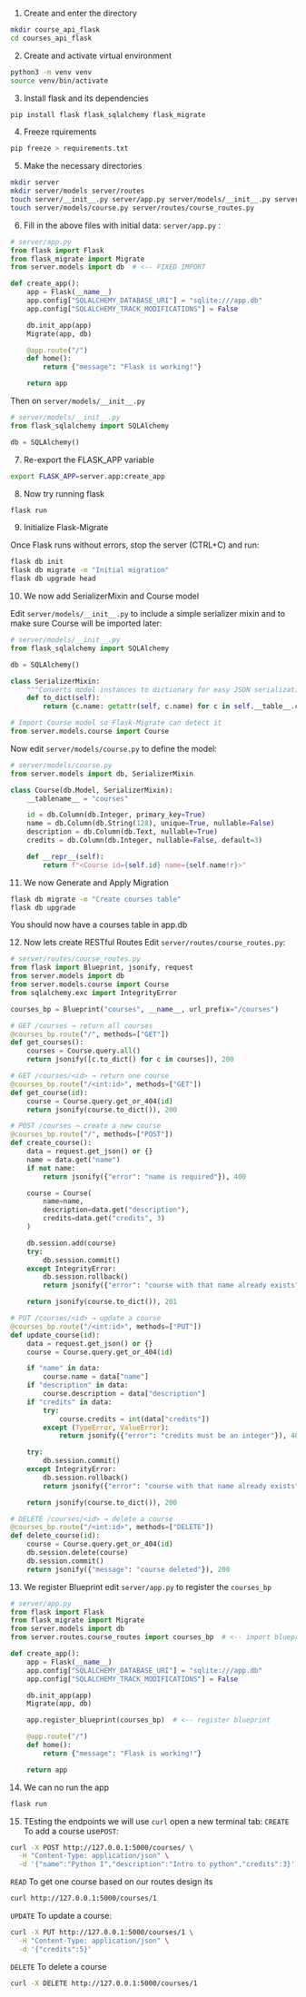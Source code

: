 1. Create and enter the directory
```bash
mkdir course_api_flask
cd courses_api_flask
```
2. Create and activate virtual environment
```bash
python3 -m venv venv
source venv/bin/activate
```
3. Install flask and its dependencies
```bash
pip install flask flask_sqlalchemy flask_migrate
```
4. Freeze rquirements
```bash
pip freeze > requirements.txt
```
5. Make the necessary directories
```bash
mkdir server
mkdir server/models server/routes
touch server/__init__.py server/app.py server/models/__init__.py server/routes/__init__.py
touch server/models/course.py server/routes/course_routes.py
```
6. Fill in the above files with initial data:
`server/app.py` :
```python
# server/app.py
from flask import Flask
from flask_migrate import Migrate
from server.models import db  # <-- FIXED IMPORT

def create_app():
    app = Flask(__name__)
    app.config["SQLALCHEMY_DATABASE_URI"] = "sqlite:///app.db"
    app.config["SQLALCHEMY_TRACK_MODIFICATIONS"] = False

    db.init_app(app)
    Migrate(app, db)

    @app.route("/")
    def home():
        return {"message": "Flask is working!"}

    return app
```
Then on `server/models/__init__.py`
```python
# server/models/__init__.py
from flask_sqlalchemy import SQLAlchemy

db = SQLAlchemy()
```

7. Re-export the FLASK_APP variable
```bash
export FLASK_APP=server.app:create_app
```

8. Now try running flask
```bash
flask run
```

9. Initialize Flask-Migrate

Once Flask runs without errors, stop the server (CTRL+C) and run:
```bash
flask db init
flask db migrate -m "Initial migration"
flask db upgrade head
```

10. We now add SerializerMixin and Course model

Edit `server/models/__init__.py` to include a simple serializer mixin and to make sure Course will be imported later:

```python
# server/models/__init__.py
from flask_sqlalchemy import SQLAlchemy

db = SQLAlchemy()

class SerializerMixin:
    """Converts model instances to dictionary for easy JSON serialization."""
    def to_dict(self):
        return {c.name: getattr(self, c.name) for c in self.__table__.columns}

# Import Course model so Flask-Migrate can detect it
from server.models.course import Course  
```
Now edit `server/models/course.py` to define the model:
```python
# server/models/course.py
from server.models import db, SerializerMixin

class Course(db.Model, SerializerMixin):
    __tablename__ = "courses"

    id = db.Column(db.Integer, primary_key=True)
    name = db.Column(db.String(128), unique=True, nullable=False)
    description = db.Column(db.Text, nullable=True)
    credits = db.Column(db.Integer, nullable=False, default=3)

    def __repr__(self):
        return f"<Course id={self.id} name={self.name!r}>"
```
11. We now Generate and Apply Migration

```bash
flask db migrate -m "Create courses table"
flask db upgrade
```
You should now have a courses table in app.db

12. Now lets create RESTful Routes
Edit `server/routes/course_routes.py`:

```python
# server/routes/course_routes.py
from flask import Blueprint, jsonify, request
from server.models import db
from server.models.course import Course
from sqlalchemy.exc import IntegrityError

courses_bp = Blueprint("courses", __name__, url_prefix="/courses")

# GET /courses → return all courses
@courses_bp.route("/", methods=["GET"])
def get_courses():
    courses = Course.query.all()
    return jsonify([c.to_dict() for c in courses]), 200

# GET /courses/<id> → return one course
@courses_bp.route("/<int:id>", methods=["GET"])
def get_course(id):
    course = Course.query.get_or_404(id)
    return jsonify(course.to_dict()), 200

# POST /courses → create a new course
@courses_bp.route("/", methods=["POST"])
def create_course():
    data = request.get_json() or {}
    name = data.get("name")
    if not name:
        return jsonify({"error": "name is required"}), 400

    course = Course(
        name=name,
        description=data.get("description"),
        credits=data.get("credits", 3)
    )

    db.session.add(course)
    try:
        db.session.commit()
    except IntegrityError:
        db.session.rollback()
        return jsonify({"error": "course with that name already exists"}), 409

    return jsonify(course.to_dict()), 201

# PUT /courses/<id> → update a course
@courses_bp.route("/<int:id>", methods=["PUT"])
def update_course(id):
    data = request.get_json() or {}
    course = Course.query.get_or_404(id)

    if "name" in data:
        course.name = data["name"]
    if "description" in data:
        course.description = data["description"]
    if "credits" in data:
        try:
            course.credits = int(data["credits"])
        except (TypeError, ValueError):
            return jsonify({"error": "credits must be an integer"}), 400

    try:
        db.session.commit()
    except IntegrityError:
        db.session.rollback()
        return jsonify({"error": "course with that name already exists"}), 409

    return jsonify(course.to_dict()), 200

# DELETE /courses/<id> → delete a course
@courses_bp.route("/<int:id>", methods=["DELETE"])
def delete_course(id):
    course = Course.query.get_or_404(id)
    db.session.delete(course)
    db.session.commit()
    return jsonify({"message": "course deleted"}), 200
```

13. We register Blueprint
edit `server/app.py` to register the `courses_bp`
```python
# server/app.py
from flask import Flask
from flask_migrate import Migrate
from server.models import db
from server.routes.course_routes import courses_bp  # <-- import blueprint

def create_app():
    app = Flask(__name__)
    app.config["SQLALCHEMY_DATABASE_URI"] = "sqlite:///app.db"
    app.config["SQLALCHEMY_TRACK_MODIFICATIONS"] = False

    db.init_app(app)
    Migrate(app, db)

    app.register_blueprint(courses_bp)  # <-- register blueprint

    @app.route("/")
    def home():
        return {"message": "Flask is working!"}

    return app
```

14. We can no run the app
```bash
flask run
```

15. TEsting the endpoints
we will use `curl` open a new terminal tab:
`CREATE` To add a course use`POST`:
```bash
curl -X POST http://127.0.0.1:5000/courses/ \
  -H "Content-Type: application/json" \
  -d '{"name":"Python I","description":"Intro to python","credits":3}'
```
`READ` To get one course based on our routes design its
```bash
curl http://127.0.0.1:5000/courses/1
```

`UPDATE` To update a course:
```bash
curl -X PUT http://127.0.0.1:5000/courses/1 \
  -H "Content-Type: application/json" \
  -d '{"credits":5}'
```
`DELETE` To delete a course
```bash
curl -X DELETE http://127.0.0.1:5000/courses/1
```